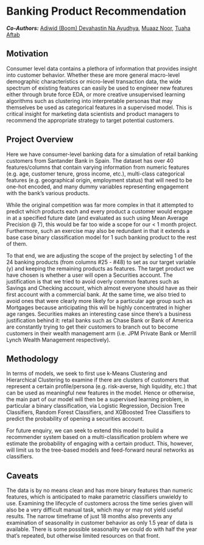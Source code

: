 # Banking Product Recommendation

**_Co-Authors:_** [Adiwid (Boom) Devahastin Na Ayudhya](https://www.linkedin.com/in/boom-devahastin/), [Muaaz Noor](https://www.linkedin.com/in/muaazahmednoor/?originalSubdomain=pk), [Tuaha Aftab](https://www.linkedin.com/in/tuaha-aftab/?originalSubdomain=pk)

## Motivation

Consumer level data contains a plethora of information that provides insight into customer behavior. Whether these are more general macro-level demographic characteristics or micro-level transaction data, the wide spectrum of existing features can easily be used to engineer new features either through brute force EDA, or more creative unsupervised learning algorithms such as clustering into interpretable personas that may themselves be used as categorical features in a supervised model. This is critical insight for marketing data scientists and product managers to recommend the appropriate strategy to target potential customers.

## Project Overview

Here we have consumer-level banking data for a simulation of retail banking customers from Santander Bank in Spain. The dataset has over 40 features/columns that contain varying information from numeric features (e.g. age, customer tenure, gross income, etc.), multi-class categorical features (e.g. geographical origin, employment status) that will need to be one-hot encoded, and many dummy variables representing engagement with the bank’s various products.

While the original competition was far more complex in that it attempted to predict which products each and every product a customer would engage in at a specified future date (and evaluated as such using Mean Average Precision @ 7), this would be far too wide a scope for our < 1 month project. Furthermore, such an exercise may also be redundant in that it extends a base case binary classification model for 1 such banking product to the rest of them. 

To that end, we are adjusting the scope of the project by selecting 1 of the 24 banking products (from columns #25 - #48) to set as our target variable (y) and keeping the remaining products as features. The target product we have chosen is whether a user will open a Securities account. The justification is that we tried to avoid overly common features such as Savings and Checking account, which almost everyone should have as their first account with a commercial bank. At the same time, we also tried to avoid ones that were clearly more likely for a particular age group such as Mortgages because anticipating this will be highly concentrated in higher age ranges. Securities makes an interesting case since there’s a business justification behind it: retail banks such as Chase Bank or Bank of America are constantly trying to get their customers to branch out to become customers in their wealth management arm (i.e. JPM Private Bank or Merrill Lynch Wealth Management respectively).

## Methodology

In terms of models, we seek to first use k-Means Clustering and Hierarchical Clustering to examine if there are clusters of customers that represent a certain profile/persona (e.g. risk-averse, high liquidity, etc.) that can be used as meaningful new features in the model. Hence or otherwise, the main part of our model will then be a supervised learning problem, in particular a binary classification, via Logistic Regression, Decision Tree Classifiers, Random Forest Classifiers, and XGBoosted Tree Classifiers to predict the probability of opening a securities account. 

For future enquiry, we can seek to extend this model to build a recommender system based on a multi-classification problem where we estimate the probability of engaging with a certain product. This, however, will limit us to the tree-based models and feed-forward neural networks as classifiers.

## Caveats

The data is by no means clean and has more binary features than numeric features, which is anticipated to make parametric classifiers unwieldy to use. Examining the lifecycle of customers across the time series given will also be a very difficult manual task, which may or may not yield useful results. The narrow timeframe of just 18 months also prevents any examination of seasonality in customer behavior as only 1.5 year of data is available. There is some possible seasonality we could do with half the year that’s repeated, but otherwise limited resources on that front.

